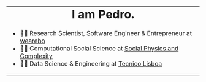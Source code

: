 <table border="0">
<tr>
    <td align="center"><b style="font-size:30px">I am Pedro. </b></td>
</tr>
<tr>
    <td>
    
- 👨‍💼 Research Scientist, Software Engineer & Entrepreneur at [wearebo](https://wearebo.co)
- 👨‍🏫 Computational Social Science at [Social Physics and Complexity](https://lip.pt/ROOT/research/group?SPAC)
- 👨‍🔬 Data Science & Engineering at [Tecnico Lisboa](https://tecnico.ulisboa.pt/en)

</tr>
</table>